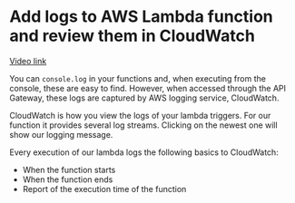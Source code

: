 # Add logs to AWS Lambda function and review them in CloudWatch

[Video link](https://egghead.io/lessons/aws-add-logs-to-aws-lambda-function-and-review-them-in-cloudwatch?pl=learn-aws-lambda-from-scratch-d29d)

You can `console.log` in your functions and, when executing from the console, these are easy to find. However, when accessed through the API Gateway, these logs are captured by AWS logging service, CloudWatch.

CloudWatch is how you view the logs of your lambda triggers. For our function it provides several log streams. Clicking on the newest one will show our logging message.

Every execution of our lambda logs the following basics to CloudWatch:

- When the function starts
- When the function ends
- Report of the execution time of the function
